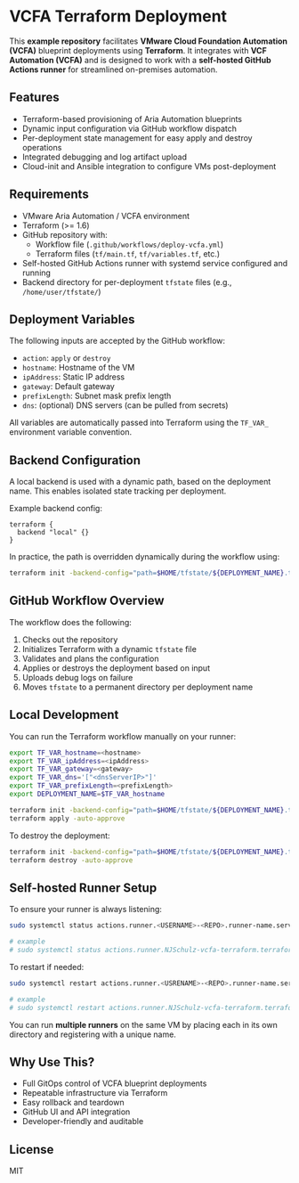 # VCFA Terraform Deployment

This **example repository** facilitates **VMware Cloud Foundation Automation (VCFA)** blueprint deployments using **Terraform**. It integrates with **VCF Automation (VCFA)** and is designed to work with a **self-hosted GitHub Actions runner** for streamlined on-premises automation.

## Features

- Terraform-based provisioning of Aria Automation blueprints
- Dynamic input configuration via GitHub workflow dispatch
- Per-deployment state management for easy apply and destroy operations
- Integrated debugging and log artifact upload
- Cloud-init and Ansible integration to configure VMs post-deployment

## Requirements

- VMware Aria Automation / VCFA environment
- Terraform (>= 1.6)
- GitHub repository with:
  - Workflow file (`.github/workflows/deploy-vcfa.yml`)
  - Terraform files (`tf/main.tf`, `tf/variables.tf`, etc.)
- Self-hosted GitHub Actions runner with systemd service configured and running
- Backend directory for per-deployment `tfstate` files (e.g., `/home/user/tfstate/`)

## Deployment Variables

The following inputs are accepted by the GitHub workflow:

- `action`: `apply` or `destroy`
- `hostname`: Hostname of the VM
- `ipAddress`: Static IP address
- `gateway`: Default gateway
- `prefixLength`: Subnet mask prefix length
- `dns`: (optional) DNS servers (can be pulled from secrets)

All variables are automatically passed into Terraform using the `TF_VAR_` environment variable convention.

## Backend Configuration

A local backend is used with a dynamic path, based on the deployment name. This enables isolated state tracking per deployment.

Example backend config:

```hcl
terraform {
  backend "local" {}
}
```

In practice, the path is overridden dynamically during the workflow using:

```bash
terraform init -backend-config="path=$HOME/tfstate/${DEPLOYMENT_NAME}.tfstate"
```

## GitHub Workflow Overview

The workflow does the following:

1. Checks out the repository
2. Initializes Terraform with a dynamic `tfstate` file
3. Validates and plans the configuration
4. Applies or destroys the deployment based on input
5. Uploads debug logs on failure
6. Moves `tfstate` to a permanent directory per deployment name

## Local Development

You can run the Terraform workflow manually on your runner:

```bash
export TF_VAR_hostname=<hostname>
export TF_VAR_ipAddress=<ipAddress>
export TF_VAR_gateway=<gateway>
export TF_VAR_dns='["<dnsServerIP>"]'
export TF_VAR_prefixLength=<prefixLength>
export DEPLOYMENT_NAME=$TF_VAR_hostname

terraform init -backend-config="path=$HOME/tfstate/${DEPLOYMENT_NAME}.tfstate"
terraform apply -auto-approve
```

To destroy the deployment:

```bash
terraform init -backend-config="path=$HOME/tfstate/${DEPLOYMENT_NAME}.tfstate"
terraform destroy -auto-approve
```

## Self-hosted Runner Setup

To ensure your runner is always listening:

```bash
sudo systemctl status actions.runner.<USERNAME>-<REPO>.runner-name.service

# example
# sudo systemctl status actions.runner.NJSchulz-vcfa-terraform.terraform.service
```

To restart if needed:

```bash
sudo systemctl restart actions.runner.<USRENAME>-<REPO>.runner-name.service

# example
# sudo systemctl restart actions.runner.NJSchulz-vcfa-terraform.terraform.service
```

You can run **multiple runners** on the same VM by placing each in its own directory and registering with a unique name.

## Why Use This?

- Full GitOps control of VCFA blueprint deployments
- Repeatable infrastructure via Terraform
- Easy rollback and teardown
- GitHub UI and API integration
- Developer-friendly and auditable

## License

MIT
